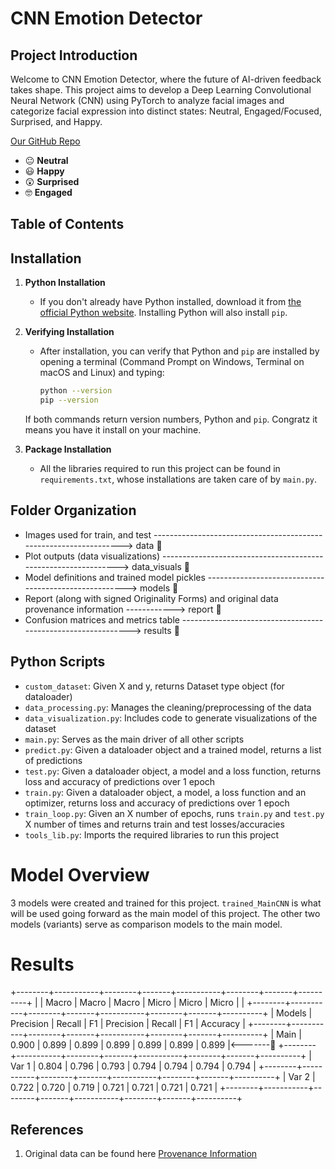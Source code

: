 # CNN Emotion Detector

## Project Introduction

Welcome to CNN Emotion Detector, where the future of AI-driven feedback takes shape. This project aims to develop a Deep Learning Convolutional Neural Network (CNN) using PyTorch to analyze facial images and categorize facial expression into distinct states: Neutral, Engaged/Focused, Surprised, and Happy.

[Our GitHub Repo](https://github.com/loaidieu/CNN-Emotion-Dectector)

- :neutral_face: **Neutral**
- :smiley: **Happy**
- :astonished: **Surprised**
- :nerd_face: **Engaged**

## Table of Contents


## Installation

1. **Python Installation**
   - If you don't already have Python installed, download it from [the official Python website](https://www.python.org/downloads/). Installing Python will also install `pip`.

2. **Verifying Installation**
   - After installation, you can verify that Python and `pip` are installed by opening a terminal (Command Prompt on Windows, Terminal on macOS and Linux) and typing:
     ```bash
     python --version
     pip --version
     ```
   If both commands return version numbers, Python and `pip`. Congratz it means you have it install on your machine.

3. **Package Installation**
   - All the libraries required to run this project can be found in `requirements.txt`, whose installations are taken care of by `main.py`.


## Folder Organization
- Images used for train, and test ------------------------------------------------------------------> data :file_folder:
- Plot outputs (data visualizations) ---------------------------------------------------------------> data_visuals :file_folder:
- Model definitions and trained model pickles ------------------------------------------------------> models :file_folder:
- Report (along with signed Originality Forms) and original data provenance information ------------> report :file_folder:
- Confusion matrices and metrics table -------------------------------------------------------------> results :file_folder:


## Python Scripts
- `custom_dataset`: Given X and y, returns Dataset type object (for dataloader)
- `data_processing.py`: Manages the cleaning/preprocessing of the data
- `data_visualization.py`: Includes code to generate visualizations of the dataset
- `main.py`: Serves as the main driver of all other scripts
- `predict.py`: Given a dataloader object and a trained model, returns a list of predictions
- `test.py`: Given a dataloader object, a model and a loss function, returns loss and accuracy of predictions over 1 epoch
- `train.py`: Given a dataloader object, a model, a loss function and an optimizer, returns loss and accuracy of predictions over 1 epoch
- `train_loop.py`: Given an X number of epochs, runs `train.py` and `test.py` X number of times and returns train and test losses/accuracies
- `tools_lib.py`: Imports the required libraries to run this project


# Model Overview
3 models were created and trained for this project. `trained_MainCNN` is what will be used going forward as the main model of this project. The other two models (variants) serve as comparison models to the main model. 


# Results
+--------+-----------+--------+-------+-----------+--------+-------+----------+
|        |   Macro   |  Macro | Macro |   Micro   |  Micro | Micro |          |
+--------+-----------+--------+-------+-----------+--------+-------+----------+
| Models | Precision | Recall |   F1  | Precision | Recall |   F1  | Accuracy |
+--------+-----------+--------+-------+-----------+--------+-------+----------+
|  Main  |   0.900   |  0.899 | 0.899 |   0.899   |  0.899 | 0.899 |   0.899  |<-------🤯
+--------+-----------+--------+-------+-----------+--------+-------+----------+
|  Var 1 |   0.804   |  0.796 | 0.793 |   0.794   |  0.794 | 0.794 |   0.794  |
+--------+-----------+--------+-------+-----------+--------+-------+----------+
|  Var 2 |   0.722   |  0.720 | 0.719 |   0.721   |  0.721 | 0.721 |   0.721  |
+--------+-----------+--------+-------+-----------+--------+-------+----------+


## References
1. Original data can be found here [Provenance Information](https://www.kaggle.com/datasets/ananthu017/emotion-detection-fer?rvi=1)